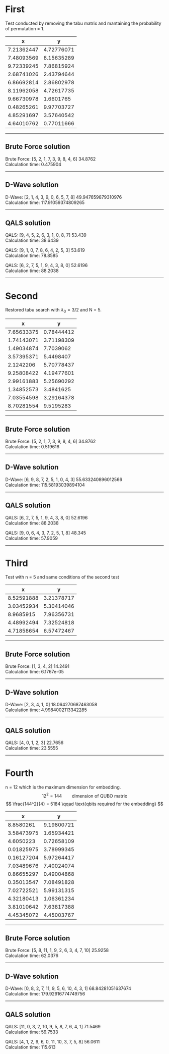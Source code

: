 # First
Test conducted by removing the tabu matrix and mantaining the probability of permutation = 1.

|     x    |     y     |
|----------|-----------|
|7.21362447| 4.72776071|
|7.48093569| 8.15635289|
|9.72339245| 7.86815924|
|2.68741026| 2.43794644|
|6.86692814| 2.86802978|
|8.11962058| 4.72617735|
|9.66730978| 1.6601765 |
|0.48265261| 9.97703727|
|4.85291697| 3.57640542|
|4.64010762| 0.77011666|

---

## Brute Force solution
Brute Force: [5, 2, 1, 7, 3, 9, 8, 4, 6] 34.8762\
Calculation time: 0.475904

---

## D-Wave solution
D-Wave: [2, 1, 4, 3, 9, 0, 6, 5, 7, 8] 49.947659879310976\
Calculation time: 117.91059374809265

---

## QALS solution
QALS: [9, 4, 5, 2, 6, 3, 1, 0, 8, 7] 53.439\
Calculation time: 38.6439

QALS: [9, 1, 0, 7, 8, 6, 4, 2, 5, 3] 53.619\
Calculation time: 78.8585

QALS: [6, 2, 7, 5, 1, 9, 4, 3, 8, 0] 52.6196\
Calculation time: 88.2038

---

# Second
Restored tabu search with $\lambda_0 = 3 / 2$ and N = 5.

|     x    |     y     |
|----------|-----------|
|7.65633375| 0.78444412|
|1.74143071| 3.71198309|
|1.49034874| 7.7039062 |
|3.57395371| 5.4498407 |
|2.1242206 | 5.70778437|
|9.25808422| 4.19477601|
|2.99161883| 5.25690292|
|1.34852573| 3.4841625 |
|7.03554598| 3.29164378|
|8.70281554| 9.5195283 |

---

## Brute Force solution
Brute Force: [5, 2, 1, 7, 3, 9, 8, 4, 6] 34.8762 \
Calculation time: 0.519616

---

## D-Wave solution
D-Wave: [6, 9, 8, 7, 2, 5, 1, 0, 4, 3] 55.633240896012566 \
Calculation time: 115.58193039894104

---

## QALS solution
QALS: [6, 2, 7, 5, 1, 9, 4, 3, 8, 0] 52.6196 \
Calculation time: 88.2038

QALS: [9, 0, 6, 4, 3, 7, 2, 5, 1, 8] 48.345 \
Calculation time: 57.9059

---

# Third
Test with n = 5 and same conditions of the second test

|     x    |     y     |
|----------|-----------|
|8.52591888| 3.21378717|
|3.03452934| 5.30414046|
|8.9685915 | 7.96356731|
|4.48992494| 7.32524818|
|4.71858654| 6.57472467|

---

## Brute Force solution
Brute Force: [1, 3, 4, 2] 14.2491 \
Calculation time: 6.1767e-05

---

## D-Wave solution
D-Wave: [2, 3, 4, 1, 0] 18.064270687463058 \
Calculation time: 4.9984002113342285

---

## QALS solution
QALS: [4, 0, 1, 2, 3] 22.7656 \
Calculation time: 23.5555

---

# Fourth
n = 12 which is the maximum dimension for embedding.
$$
    12^2 = 144 \qquad \text{dimension of QUBO matrix}
$$
$$
    \frac{144^2}{4} = 5184 \qqad \text{qbits required for the embedding}
$$

|     x    |     y     |
|----------|-----------|
|8.8580261 | 9.19800721|
|3.58473975| 1.65934421|
|4.6050223 | 0.72658109|
|0.01825975| 3.78999345|
|0.16127204| 5.97264417|
|7.03489676| 7.40024074|
|0.86655297| 0.49004868|
|0.35013547| 7.08491828|
|7.02722521| 5.99131315|
|4.32180413| 1.06361234|
|3.81010642| 7.63817388|
|4.45345072| 4.45003767|

---

## Brute Force solution
Brute Force: [5, 8, 11, 1, 9, 2, 6, 3, 4, 7, 10] 25.9258 \
Calculation time: 62.0376

---

## D-Wave solution
D-Wave: [0, 8, 2, 7, 11, 9, 5, 6, 10, 4, 3, 1] 68.84281051637674 \
Calculation time: 179.92916774749756

---

## QALS solution
QALS: [11, 0, 3, 2, 10, 9, 5, 8, 7, 6, 4, 1] 71.5469 \
Calculation time: 59.7533

QALS: [4, 1, 2, 9, 6, 0, 11, 10, 3, 7, 5, 8] 56.0611 \
Calculation time: 115.613